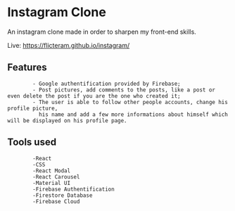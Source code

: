 # Instagram Clone

An instagram clone made in order to sharpen my front-end skills.

Live: https://flicteram.github.io/instagram/

## Features 
            - Google authentification provided by Firebase;
            - Post pictures, add comments to the posts, like a post or even delete the post if you are the one who created it;
            - The user is able to follow other people accounts, change his profile picture, 
              his name and add a few more informations about himself which will be displayed on his profile page.
            
## Tools used 
            -React
            -CSS
            -React Modal
            -React Carousel
            -Material UI
            -Firebase Authentification
            -Firestore Database
            -Firebase Cloud
